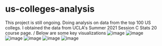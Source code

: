 # us-colleges-analysis
This project is still ongoing. Doing analysis on data from the top 100 US collegs. I obtained the data from UCLA's Summer 2021 Session C Stats 20 course page.
/
Below are some key visualizations
![image](https://user-images.githubusercontent.com/97273107/207600131-3b21c8e0-e8e6-484d-b44c-d52141ec9e53.png)
![image](https://user-images.githubusercontent.com/97273107/207600237-5d623cba-ba7f-4c76-b463-8716480d35ef.png)
![image](https://user-images.githubusercontent.com/97273107/207600273-dcc1cfdb-1ec5-4842-a16e-fa23984799b0.png)
![image](https://user-images.githubusercontent.com/97273107/207600314-94336f68-534c-494d-9ad1-8c5d923ab3a6.png)
![image](https://user-images.githubusercontent.com/97273107/207600375-df6b9383-f12e-483d-9716-00436de635be.png)
![image](https://user-images.githubusercontent.com/97273107/207600419-ea1bf86d-cdb7-4336-b940-dd32c420f63c.png)
